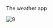 The weather app

![9](https://github.com/KseGreb/Weather-App/assets/110953599/39b1a141-e994-4f3e-b118-8a7d28770e84)
